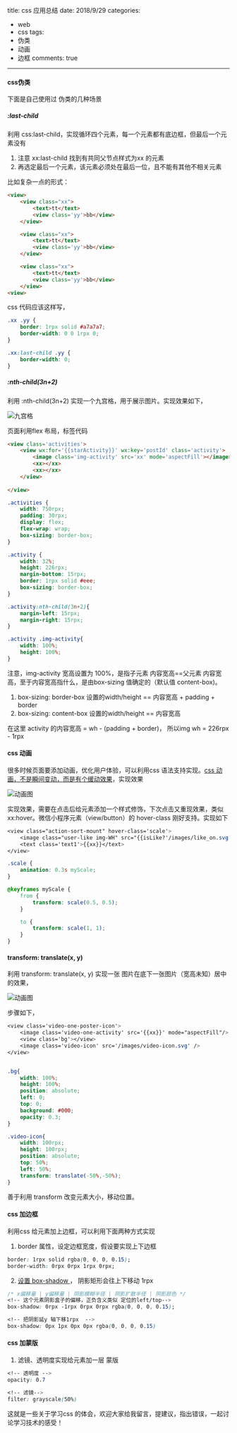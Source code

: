 title: css 应用总结
date: 2018/9/29
categories:

- web
- css
tags:
- 伪类
- 动画
- 边框
comments: true
---

#### css伪类
下面是自己使用过 伪类的几种场景

##### :last-child
利用 css:last-child，实现循环四个元素，每一个元素都有底边框，但最后一个元素没有
1. 注意 xx:last-child 找到有共同父节点样式为xx 的元素
2. 再选定最后一个元素，该元素必须处在最后一位，且不能有其他不相关元素

比如复杂一点的形式：
```html
<view>
    <view class="xx">
        <text>tt</text>
        <view class='yy'>bb</view> 
    </view>

    <view class="xx">
        <text>tt</text>
        <view class='yy'>bb</view> 
    </view>

    <view class="xx">
        <text>tt</text>
        <view class='yy'>bb</view> 
    </view>
<view>
```
css 代码应该这样写，
```css
.xx .yy {
    border: 1rpx solid #a7a7a7;
    border-width: 0 0 1rpx 0;
}

.xx:last-child .yy {
    border-width: 0;
}
```

#####  :nth-child(3n+2)
利用 :nth-child(3n+2) 实现一个九宫格，用于展示图片。实现效果如下，

![九宫格](/images/20180929/九宫格.png)

页面利用flex 布局，标签代码
```html
<view class='activities'>
    <view wx:for='{{starActivity}}' wx:key='postId' class='activity'>
        <image class='img-activity' src='xx' mode='aspectFill'></image>
        <xx></xx>
        <xx></xx>
    </view>
    
</view>
```
```css
.activities {
    width: 750rpx;
    padding: 30rpx;
    display: flex;
    flex-wrap: wrap;
    box-sizing: border-box;
}

.activity {
    width: 32%;
    height: 226rpx;
    margin-bottom: 15rpx;
    border: 1rpx solid #eee;
    box-sizing: border-box;
}

.activity:nth-child(3n+2){
    margin-left: 15rpx;
    margin-right: 15rpx;
}

.activity .img-activity{
    width: 100%;
    height: 100%;
}
```
注意，img-activity 宽高设置为 100%，是指子元素 内容宽高==父元素 内容宽高，至于内容宽高指什么，是由box-sizing 值确定的（默认值 content-box)。
1. box-sizing: border-box     设置的width/height == 内容宽高 + padding + border 
2. box-sizing: content-box    设置的width/height == 内容宽高

在这里 activity 的内容宽高 = wh - (padding + border)， 所以img wh = 226rpx - 1rpx

#### css 动画
很多时候页面要添加动画，优化用户体验，可以利用css 语法支持实现。[css 动画，不是瞬间变动，而是有个缓动效果](http://www.ruanyifeng.com/blog/2014/02/css_transition_and_animation.html)，实现效果

![动画图](/images/20181018/animation1.gif)

实现效果，需要在点击后给元素添加一个样式修饰，下次点击又重现效果，类似 xx:hover。微信小程序元素（view/button）的 hover-class 刚好支持。实现如下
```css
<view class="action-sort-mount" hover-class='scale'>
    <image class="user-like img-WH" src="{{isLike?'/images/like_on.svg':'/images/like.svg'}}" />
    <text class='text1'>{{xx}}</text>
</view>

.scale {
    animation: 0.3s myScale;
}

@keyframes myScale {
    from {
        transform: scale(0.5, 0.5);
    }

    to {
        transform: scale(1, 1);
    }
}
```

#### transform: translate(x, y)
利用  transform: translate(x, y) 实现一张 图片在底下一张图片（宽高未知）居中的效果，

![动画图](/images/20181018/图片中心居中.png)

步骤如下，
```css
<view class='video-one-poster-icon'>
    <image class='video-one-activity' src='{{xx}}' mode="aspectFill"/>
    <view class='bg'></view>  
    <image class='video-icon' src='/images/video-icon.svg' />
</view>


.bg{
    width: 100%;
    height: 100%;
    position: absolute;
    left: 0;
    top: 0;
    background: #000;
    opacity: 0.3;
}

.video-icon{
    width: 100rpx;
    height: 100rpx;
    position: absolute;
    top: 50%;
    left: 50%;
    transform: translate(-50%,-50%);
}
```

善于利用 transform 改变元素大小，移动位置。

#### css 加边框
利用css 给元素加上边框，可以利用下面两种方式实现
1. border 属性，设定边框宽度，假设要实现上下边框
```css
border: 1rpx solid rgba(0, 0, 0, 0.15);
border-width: 0rpx 0rpx 1rpx 0rpx;
```
2. [设置 box-shadow ](https://developer.mozilla.org/zh-CN/docs/Web/CSS/box-shadow)， 阴影矩形会往上下移动 1rpx
```css
/* x偏移量 | y偏移量 | 阴影模糊半径 | 阴影扩散半径 | 阴影颜色 */
<!-- 这个元素阴影盒子的偏移，正负含义类似 定位的left/top-->
box-shadow: 0rpx -1rpx 0rpx 0rpx rgba(0, 0, 0, 0.15);

<!-- 把阴影延y 轴下移1rpx  -->
box-shadow: 0px 1px 0px 0px rgba(0, 0, 0, 0.15)
```

#### css 加蒙版
1. 滤镜、透明度实现给元素加一层 蒙版
```css
<!-- 透明度 -->
opacity: 0.7

<!-- 滤镜-->
filter: grayscale(50%)

```

这就是一些关于学习css 的体会，欢迎大家给我留言，提建议，指出错误，一起讨论学习技术的感受！